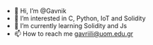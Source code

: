 - 👋 Hi, I’m @Gavnik
- 👀 I’m interested in C, Python, IoT and Solidity
- 🌱 I’m currently learning Solidity and Js
- 📫 How to reach me gavriili@uom.edu.gr

<!---
Gavnik/Gavnik is a ✨ special ✨ repository because its `README.md` (this file) appears on your GitHub profile.
You can click the Preview link to take a look at your changes.
--->
